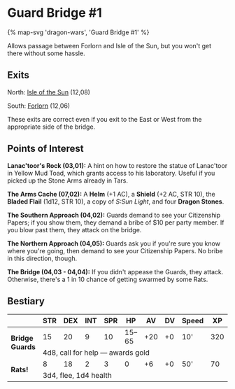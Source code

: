 # Guard Bridge #1

{% map-svg 'dragon-wars', 'Guard Bridge #1' %}

Allows passage between Forlorn and Isle of the Sun, but you won't get there without some hassle.

## Exits

North: [Isle of the Sun](/dragon-wars/maps/dilmun) (12,08)

South: [Forlorn](/dragon-wars/maps/dilmun) (12,06)

These exits are correct even if you exit to the East or West from the appropriate side of the bridge.

## Points of Interest

**Lanac'toor's Rock (03,01):** A hint on how to restore the statue of Lanac'toor in Yellow Mud Toad, which grants access to his laboratory. Useful if you picked up the Stone Arms already in Tars.

**The Arms Cache (07,02):** A **Helm** (+1 AC), a **Shield** (+2 AC, STR 10), the **Bladed Flail** (1d12, STR 10), a copy of *S:Sun Light*, and four **Dragon Stones**.

**The Southern Approach (04,02):** Guards demand to see your Citizenship Papers; if you show them, they demand a bribe of $10 per party member. If you blow past them, they attack on the bridge.

**The Northern Approach (04,05):** Guards ask you if you're sure you know where you're going, then demand to see your Citizenship Papers. No bribe in this direction, though.

**The Bridge (04,03 - 04,04):** If you didn't appease the Guards, they attack. Otherwise, there's a 1 in 10 chance of getting swarmed by some Rats.

## Bestiary

<table>
  <thead>
    <tr>
      <th></th>
      <th>STR</th>
      <th>DEX</th>
      <th>INT</th>
      <th>SPR</th>
      <th>HP</th>
      <th>AV</th>
      <th>DV</th>
      <th>Speed</th>
      <th>XP</th>
    </tr>
  </thead>
  <tbody>
    <tr>
      <td rowspan=2><b>Bridge Guards</b></td>
      <td class="c">15</td>
      <td class="c">20</td>
      <td class="c">9</td>
      <td class="c">10</td>
      <td class="c">15&ndash;65</td>
      <td class="c">+20</td>
      <td class="c">+0</td>
      <td class="c">10'</td>
      <td class="c">320</td>
    </tr><tr>
      <td colspan=9>4d8, call for help — awards gold</td>
    </tr><tr>
      <td rowspan=2><b>Rats!</b></td>
      <td class="c">8</td>
      <td class="c">18</td>
      <td class="c">2</td>
      <td class="c">3</td>
      <td class="c">0</td>
      <td class="c">+6</td>
      <td class="c">+0</td>
      <td class="c">50'</td>
      <td class="c">70</td>
    </tr><tr>
      <td colspan=9>3d4, flee, 1d4 health</td>
    </tr>
  </tbody>
</table>
